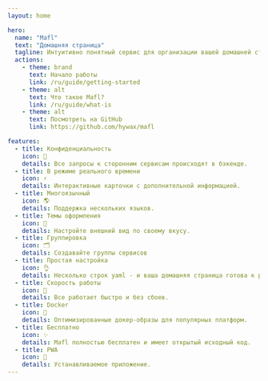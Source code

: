 ```yaml
---
layout: home

hero:
  name: "Mafl"
  text: "Домашняя страница"
  tagline: Интуитивно понятный сервис для организации вашей домашней страницы
  actions:
    - theme: brand
      text: Начало работы
      link: /ru/guide/getting-started
    - theme: alt
      text: Что такое Mafl?
      link: /ru/guide/what-is
    - theme: alt
      text: Посмотреть на GitHub
      link: https://github.com/hywax/mafl

features:
  - title: Конфиденциальность
    icon: 🔐
    details: Все запросы к сторонним сервисам происходят в бэкенде.
  - title: В режиме реального времени
    icon: ⚡
    details: Интерактивные карточки с дополнительной информацией.
  - title: Многоязычный
    icon: 🌎
    details: Поддержка нескольких языков.
  - title: Темы оформления
    icon: 🎨
    details: Настройте внешний вид по своему вкусу.
  - title: Группировка
    icon: 🗂
    details: Создавайте группы сервисов
  - title: Простая настройка
    icon: 👌
    details: Несколько строк yaml - и ваша домашняя страница готова к работе.
  - title: Скорость работы
    icon: 🚀
    details: Все работает быстро и без сбоев.
  - title: Docker
    icon: 🐳
    details: Оптимизированные докер-образы для популярных платформ.
  - title: Бесплатно
    icon: ✨
    details: Mafl полностью бесплатен и имеет открытый исходный код.
  - title: PWA
    icon: 📲
    details: Устанавливаемое приложение.
---
```

